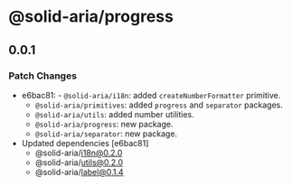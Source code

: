 # @solid-aria/progress

## 0.0.1

### Patch Changes

- e6bac81: - `@solid-aria/i18n`: added `createNumberFormatter` primitive.
  - `@solid-aria/primitives`: added `progress` and `separator` packages.
  - `@solid-aria/utils`: added number utilities.
  - `@solid-aria/progress`: new package.
  - `@solid-aria/separator`: new package.
- Updated dependencies [e6bac81]
  - @solid-aria/i18n@0.2.0
  - @solid-aria/utils@0.2.0
  - @solid-aria/label@0.1.4
